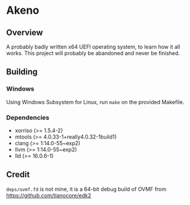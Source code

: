# Akeno

## Overview

A probably badly written x64 UEFI operating system, to learn how it all works. This project will probably be abandoned and never be finished.

## Building

### Windows

Using Windows Subsystem for Linux, run `make` on the provided Makefile.

### Dependencies

- xorriso (>= 1.5.4-2)
- mtools (>= 4.0.33-1+really4.0.32-1build1)
- clang (>= 1:14.0-55~exp2)
- llvm (>= 1:14.0-55~exp2)
- lld (>= 16.0.6-1)

## Credit

`deps/ovmf.fd` is not mine, it is a 64-bit debug build of OVMF from https://github.com/tianocore/edk2

